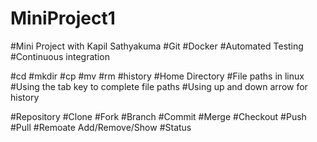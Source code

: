 # MiniProject1
#Mini Project with Kapil Sathyakuma
#Git
#Docker
#Automated Testing
#Continuous integration

#cd
#mkdir
#cp
#mv
#rm
#history
#Home Directory
#File paths in linux
#Using the tab key to complete file paths
#Using up and down arrow for history

#Repository
#Clone
#Fork
#Branch
#Commit
#Merge
#Checkout
#Push
#Pull
#Remoate Add/Remove/Show
#Status
